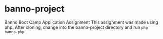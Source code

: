 # banno-project
Banno Boot Camp Application Assignment
This assignment was made using php.
After cloning, change into the banno-project directory and run
`php banno.php`
